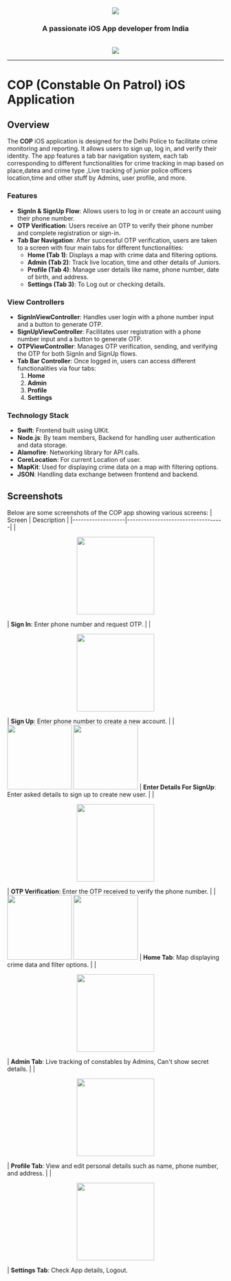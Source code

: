 <h1 align="center">
    <img src="https://readme-typing-svg.herokuapp.com/?font=Righteous&size=35&center=true&vCenter=true&width=500&height=70&duration=4000&lines=Hi+There!+👋;+I'm+Mohit+Bajpai!;" />
</h1>

<h3 align="center">A passionate iOS App developer from India</h3>

<br/>

<div align="center">

 </div>
 
<div align="center"> 
  <a href="www.linkedin.com/in/mohit-bajpai-a65b7b256" target="_blank">
    <img src="https://img.shields.io/badge/LinkedIn-0077B5?style=for-the-badge&logo=linkedin&logoColor=white" target="_blank" />
  </a>
</div>

 <hr/>

 # COP (Constable On Patrol) iOS Application

## Overview

The **COP** iOS application is designed for the Delhi Police to facilitate crime monitoring and reporting. It allows users to sign up, log in, and verify their identity. The app features a tab bar navigation system, each tab corresponding to different functionalities for crime tracking in map based on place,datea and crime type ,Live tracking of junior police officers location,time and other stuff by Admins, user profile, and more.

### Features

- **SignIn & SignUp Flow**: Allows users to log in or create an account using their phone number.
- **OTP Verification**: Users receive an OTP to verify their phone number and complete registration or sign-in.
- **Tab Bar Navigation**: After successful OTP verification, users are taken to a screen with four main tabs for different functionalities:
  - **Home (Tab 1)**: Displays a map with crime data and filtering options.
  - **Admin (Tab 2)**: Track live location, time and other details of Juniors.
  - **Profile (Tab 4)**: Manage user details like name, phone number, date of birth, and address.
  - **Settings (Tab 3)**: To Log out or checking details.

### View Controllers

- **SignInViewController**: Handles user login with a phone number input and a button to generate OTP.
- **SignUpViewController**: Facilitates user registration with a phone number input and a button to generate OTP.
- **OTPViewController**: Manages OTP verification, sending, and verifying the OTP for both SignIn and SignUp flows.
- **Tab Bar Controller**: Once logged in, users can access different functionalities via four tabs:
  1. **Home**
  2. **Admin**
  3. **Profile**
  4. **Settings**

### Technology Stack

- **Swift**: Frontend built using UIKit.
- **Node.js**: By team members, Backend for handling user authentication and data storage.
- **Alamofire**: Networking library for API calls.
- **CoreLocation**: For current Location of user.
- **MapKit**: Used for displaying crime data on a map with filtering options.
- **JSON**: Handling data exchange between frontend and backend.

## Screenshots

Below are some screenshots of the COP app showing various screens:
| Screen            | Description                       |
|-------------------|-----------------------------------|
|<p align="center"> <img src="https://github.com/user-attachments/assets/6141293f-5053-4067-b866-522d96de1cf1" width="180"/> </p>| **Sign In**: Enter phone number and request OTP. |
|<p align="center"> <img src="https://github.com/user-attachments/assets/5c1ca78f-38e3-4012-8c84-dc4722e107f7" width="180"/> </p>| **Sign Up**: Enter phone number to create a new account. |
| <img src="https://github.com/user-attachments/assets/2771e4f5-8468-4f94-a579-54a0f6820fce" width="150"/> <img src="https://github.com/user-attachments/assets/0c3d3bdd-da1f-4cc3-b210-efe756960e31" width="150"/> | **Enter Details For SignUp**: Enter asked details to sign up to create new user. |
|<p align="center"> <img src="https://github.com/user-attachments/assets/2771e4f5-8468-4f94-a579-54a0f6820fce" width="180"/> </p>| **OTP Verification**: Enter the OTP received to verify the phone number. |
| <img src="https://github.com/user-attachments/assets/b8439a3c-389d-4fef-af3d-ab2f0acf4572" width="150"/> <img src="https://github.com/user-attachments/assets/3edb2245-9043-4e51-b823-6e305905212a" width="150"/> | **Home Tab**: Map displaying crime data and filter options. |
|<p align="center"> <img src="https://github.com/user-attachments/assets/66e15e4a-7354-4509-9102-9f4d533cc807" width="180"/> </p>| **Admin Tab**: Live tracking of constables by Admins, Can't show secret details. |
|<p align="center"> <img src="https://github.com/user-attachments/assets/ff03185a-16a7-43ba-9f74-813a627153fb" width="180"/> </p>| **Profile Tab**: View and edit personal details such as name, phone number, and address. |
|<p align="center"> <img src="https://github.com/user-attachments/assets/8c4d8e15-ce95-413c-a8d4-c35635579aef" width="180"/> </p>| **Settings Tab**: Check App details, Logout. 
